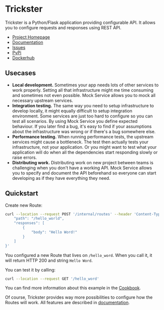 # Trickster
Trickster is a Python/Flask application providing configurable API. It allows you to configure requests and responses using REST API.

- [Project Homepage](https://github.com/JakubTesarek/trickster)
- [Documentation](https://jakubtesarek.github.io/trickster/)
- [Issues](https://github.com/JakubTesarek/trickster/issues)
- [PyPi](https://github.com/JakubTesarek/trickster/issues)
- [Dockerhub](https://github.com/JakubTesarek/trickster/issues)


## Usecases
- **Local development.** Sometimes your app needs lots of other services to work properly. Setting all that infrastructure might me time consuming and sometimes not even possible. Mock Service allows you to mock all necessary upstream services.
- **Integration testing.** The same way you need to setup infrastructure to develop locally, it might equally difficult to setup integration environment. Some services are just too hard to configure so you can test all scenarios. By using Mock Service you define expected behaviour. If you later find a bug, it's easy to find if your assumptions about the infrastructure was wrong or if there's a bug somewhere else.
- **Performance testing.** When running performance tests, the upstream services might cause a bottleneck. The test then actually tests your infrastructure, not your application. Or you might want to test what your application will do when all the dependencies start responding slowly or raise errors.
- **Distributing work.** Distributing work on new project between teams is challenging when you don't have a working API. Mock Service allows you to specify and document the API beforehand so everyone can start developing as if they have everything they need.


## Quickstart
Create new Route:

```sh
curl --location --request POST '/internal/routes' --header 'Content-Type: application/json' --data-raw '{
    "path": "/hello_world",
    "responses": [
        {
            "body": "Hello Word!"
        }
    ]
}'
```
You configured a new Route that lives on `/hello_word`. When you call it, it will return HTTP 200 and string `Hello Word`.

You can test it by calling:

```sh
curl --location --request GET '/hello_word'
```

You can find more information about this example in the [Cookbook](https://jakubtesarek.github.io/trickster/cookbook/hello-world.html).


Of course, Trickster provides way more possibilities to configure how the Routes will work. All features are described in [documentation](https://jakubtesarek.github.io/trickster/).